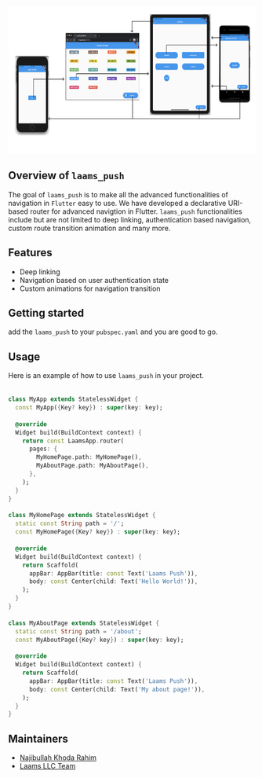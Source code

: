 <p align="start">
<img src="https://github.com/laams/laams_push/blob/dev/assets/navigator.png?raw=true" height="300" alt="Navigator" />
</p>

## Overview of `laams_push`

The goal of `laams_push` is to make all the advanced functionalities of navigation in `Flutter` easy to use. We have developed a declarative URI-based router for advanced navigtion in Flutter. `laams_push` functionalities include but are not limited to deep linking, authentication based navigation, custom route transition animation and many more. 

## Features

- Deep linking
- Navigation based on user authentication state
- Custom animations for navigation transition


## Getting started

add the `laams_push` to your `pubspec.yaml` and you are good to go. 

## Usage

Here is an example of how to use `laams_push` in your project.

```dart

class MyApp extends StatelessWidget {
  const MyApp({Key? key}) : super(key: key);

  @override
  Widget build(BuildContext context) {
    return const LaamsApp.router(
      pages: {
        MyHomePage.path: MyHomePage(),
        MyAboutPage.path: MyAboutPage(),
      },
    );
  }
}

class MyHomePage extends StatelessWidget {
  static const String path = '/';
  const MyHomePage({Key? key}) : super(key: key);

  @override
  Widget build(BuildContext context) {
    return Scaffold(
      appBar: AppBar(title: const Text('Laams Push')),
      body: const Center(child: Text('Hello World!')),
    );
  }
}

class MyAboutPage extends StatelessWidget {
  static const String path = '/about';
  const MyAboutPage({Key? key}) : super(key: key);

  @override
  Widget build(BuildContext context) {
    return Scaffold(
      appBar: AppBar(title: const Text('Laams Push')),
      body: const Center(child: Text('My about page!')),
    );
  }
}
```

## Maintainers

- [Najibullah Khoda Rahim](https://github.com/najibkr)
- [Laams LLC Team](https://github.com/laams)


